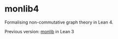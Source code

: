 # monlib4

Formalising non-commutative graph theory in Lean 4.

Previous version: [monlib](https://github.com/themathqueen/monlib) in Lean 3
